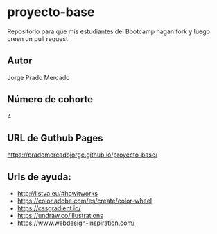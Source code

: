 # proyecto-base
Repositorio para que mis estudiantes del Bootcamp hagan fork y luego creen un pull request

## Autor
Jorge Prado Mercado

## Número de cohorte
4

## URL de Guthub Pages
https://pradomercadojorge.github.io/proyecto-base/

## Urls de ayuda:
- http://listva.eu/#howitworks
- https://color.adobe.com/es/create/color-wheel
- https://cssgradient.io/
- https://undraw.co/illustrations
- https://www.webdesign-inspiration.com/

